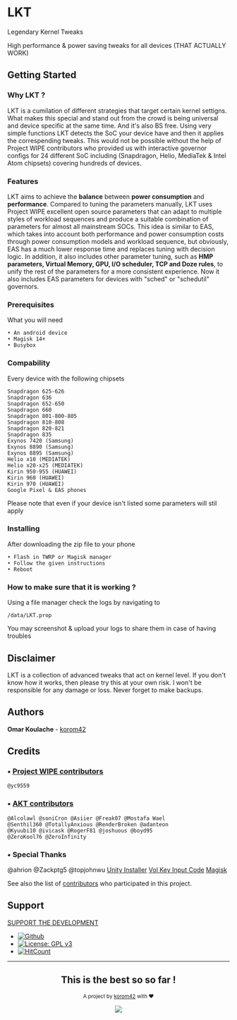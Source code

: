 # LKT

Legendary Kernel Tweaks

High performance & power saving tweaks for all devices (THAT ACTUALLY WORK)

## Getting Started
### Why LKT ?
LKT is a cumilation of different strategies that target certain kernel settigns. What makes this special and stand out from the crowd is being universal and device specific at the same time. And it's also BS free. Using very simple functions LKT detects the SoC your device have and then it applies the correspending tweaks. This would not be possible without the help of Project WIPE contributors who provided us with interactive governor configs for 24 different SoC including (Snapdragon, Helio, MediaTek & Intel Atom chipsets) covering hundreds of devices.

### Features
LKT aims to achieve the **balance** between **power consumption** and **performance**.
Compared to tuning the parameters manually, LKT uses Project WIPE excellent open source parameters that can adapt to multiple styles of workload sequences and produce a suitable combination of parameters for almost all mainstream SOCs.
This idea is similar to EAS, which takes into account both performance and power consumption costs through power consumption models and workload sequence, but obviously, EAS has a much lower response time and replaces tuning with decision logic. In addition, it also includes other parameter tuning, such as **HMP parameters, Virtual Memory, GPU, I/O scheduler, TCP and Doze rules**, to unify the rest of the parameters for a more consistent experience. Now it also includes EAS parameters for devices with "sched" or "schedutil" governors. 

### Prerequisites

What you will need 

```
• An android device
• Magisk 14+
• Busybox
```

### Compability

Every device with the following chipsets
```
Snapdragon 625-626
Snapdragon 636
Snapdragon 652-650
Snapdragon 660
Snapdragon 801-800-805
Snapdragon 810-808
Snapdragon 820-821
Snapdragon 835
Exynos 7420 (Samsung)
Exynos 8890 (Samsung)
Exynos 8895 (Samsung)
Helio x10 (MEDIATEK)
Helio x20-x25 (MEDIATEK)
Kirin 950-955 (HUAWEI)
Kirin 960 (HUAWEI)
Kirin 970 (HUAWEI)
Google Pixel & EAS phones
```
Please note that even if your device isn't listed some parameters will stil apply

### Installing

After downloading the zip file to your phone

```
• Flash in TWRP or Magisk manager
• Follow the given instructions
• Reboot
```

### How to make sure that it is working ?
Using a file manager check the logs by navigating to
```
/data/LKT.prop
```
You may screenshot & upload your logs to share them in case of having troubles

## Disclaimer
LKT is a collection of advanced tweaks that act on kernel level. If you don't know how it works, then please try this at your own risk. I won't be responsible for any damage or loss. Never forget to make backups.

## Authors

**Omar Koulache** - [korom42](https://github.com/korom42)

## Credits

### • [Project WIPE contributors](https://github.com/yc9559/cpufreq-interactive-opt/) 
```
@yc9559
```
### • [AKT contributors](https://github.com/mostafawael/OP5-AKT) 
```
@Alcolawl @soniCron @Asiier @Freak07 @Mostafa Wael 
@Senthil360 @TotallyAnxious @RenderBroken @adanteon  
@Kyuubi10 @ivicask @RogerF81 @joshuous @boyd95 
@ZeroKool76 @ZeroInfinity
```
### • Special Thanks
@ahrion @Zackptg5 @topjohnwu
[Unity Installer](https://forum.xda-developers.com/android/software/module-audio-modification-library-t3579612) 
[Vol Key Input Code](https://forum.xda-developers.com/android/software/guide-volume-key-selection-flashable-zip-t3773410)
[Magisk](https://github.com/topjohnwu/Magisk)

See also the list of [contributors](https://github.com/korom42/LKT/contributors) who participated in this project.

## Support
[SUPPORT THE DEVELOPMENT](https://forum.xda-developers.com/apps/magisk/xz-lxt-1-0-insane-battery-life-12h-sot-t3700688)

* [![Github](https://img.shields.io/badge/Github-Source-black.svg)](https://github.com/korom42/LKT)
* [![License: GPL v3](https://img.shields.io/badge/License-GPLv3-blue.svg)](https://www.gnu.org/licenses/gpl-3.0)
* [![HitCount](http://hits.dwyl.io/Korom42/LKT.svg)](http://hits.dwyl.io/Korom42/LKT)

---
<div align="center">
  <h2>This is the best so so far !</h2>
</div>

<p align="center"><sub>A project by <a href="https://forum.xda-developers.com/member.php?u=5033594" target="_blank">korom42</a> with ❤<p>

<p align="center"><a href="https://saythanks.io/to/korom42" target="_blank"><img src="https://img.shields.io/badge/Say%20Thanks-!-1EAEDB.svg?longCache=true&style=flat-square"></a><p>
